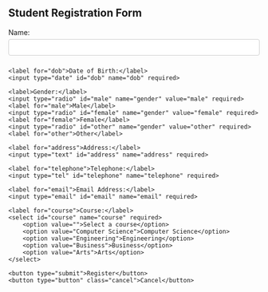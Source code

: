
<!DOCTYPE html>
<html lang="en">
<head>
<meta charset="UTF-8">
<meta name="viewport" content="width=device-width, initial-scale=1.0">
<title>Student Registration Form</title>
<style>
    label {
        display: block;
        margin-bottom: 5px;
    }
    input[type="text"], input[type="date"], select {
        width: 100%;
        padding: 8px;
        margin-bottom: 10px;
        border: 1px solid #ccc;
        border-radius: 4px;
        box-sizing: border-box;
    }
    input[type="radio"] {
        margin-right: 5px;
    }
    button {
        padding: 10px 20px;
        border: none;
        border-radius: 4px;
        background-color: #4CAF50;
        color: white;
        cursor: pointer;
    }
    button.cancel {
        background-color: #f44336;
    }
</style>
</head>
<body>

<h2>Student Registration Form</h2>

<form action="#" method="post">
    <label for="name">Name:</label>
    <input type="text" id="name" name="name" required>

    <label for="dob">Date of Birth:</label>
    <input type="date" id="dob" name="dob" required>

    <label>Gender:</label>
    <input type="radio" id="male" name="gender" value="male" required>
    <label for="male">Male</label>
    <input type="radio" id="female" name="gender" value="female" required>
    <label for="female">Female</label>
    <input type="radio" id="other" name="gender" value="other" required>
    <label for="other">Other</label>

    <label for="address">Address:</label>
    <input type="text" id="address" name="address" required>

    <label for="telephone">Telephone:</label>
    <input type="tel" id="telephone" name="telephone" required>

    <label for="email">Email Address:</label>
    <input type="email" id="email" name="email" required>

    <label for="course">Course:</label>
    <select id="course" name="course" required>
        <option value="">Select a course</option>
        <option value="Computer Science">Computer Science</option>
        <option value="Engineering">Engineering</option>
        <option value="Business">Business</option>
        <option value="Arts">Arts</option>
    </select>

    <button type="submit">Register</button>
    <button type="button" class="cancel">Cancel</button>
</form>

</body>
</html>
